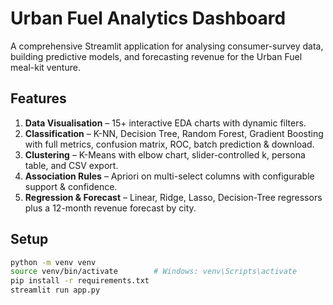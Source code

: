 # Urban Fuel Analytics Dashboard

A comprehensive Streamlit application for analysing consumer-survey data, building predictive models, and forecasting revenue for the Urban Fuel meal-kit venture.

## Features
1. **Data Visualisation** – 15+ interactive EDA charts with dynamic filters.
2. **Classification** – K-NN, Decision Tree, Random Forest, Gradient Boosting with full metrics, confusion matrix, ROC, batch prediction & download.
3. **Clustering** – K-Means with elbow chart, slider-controlled k, persona table, and CSV export.
4. **Association Rules** – Apriori on multi-select columns with configurable support & confidence.
5. **Regression & Forecast** – Linear, Ridge, Lasso, Decision-Tree regressors plus a 12-month revenue forecast by city.

## Setup
```bash
python -m venv venv
source venv/bin/activate        # Windows: venv\Scripts\activate
pip install -r requirements.txt
streamlit run app.py
